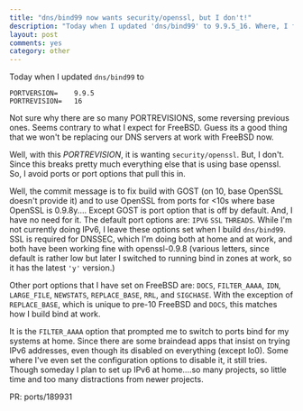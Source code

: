 ```yaml
---
title: "dns/bind99 now wants security/openssl, but I don't!"
description: "Today when I updated 'dns/bind99' to 9.9.5_16. Where, I found it suddenly wanted 'security/openssl'.  But, I don't.  Since this breaks everything else that is using base openssl.  So, I avoid ports or port options that want this."
layout: post
comments: yes
category: other
---
```


Today when I updated  `dns/bind99` to

    PORTVERSION=	9.9.5
    PORTREVISION=	16

Not sure why there are so many PORTREVISIONS, some reversing previous ones.  Seems contrary to what I expect for FreeBSD.
Guess its a good thing that we won't be replacing our DNS servers at work with FreeBSD now.

Well, with this _PORTREVISION_, it is wanting `security/openssl`.  But, I don't.  Since this breaks pretty much everything
else that is using base openssl.  So, I avoid ports or port options that pull this in.

Well, the commit message is to fix build with GOST (on 10, base OpenSSL doesn't provide it) and to use OpenSSL from ports
for <10s where base OpenSSL is 0.9.8y....  Except GOST is port option that is off by default.  And, I have no need for it.
The default port options are: `IPV6` `SSL` `THREADS`.  While I'm not currently doing IPv6, I leave these options set when
I build `dns/bind99`.  SSL is required for DNSSEC, which I'm doing both at home and at work, and both have been working
fine with openssl-0.9.8 (various letters, since default is rather low but later I switched to running bind in zones at
work, so it has the latest `'y'` version.)

Other port options that I have set on FreeBSD are: `DOCS`, `FILTER_AAAA`, `IDN`, `LARGE_FILE`, `NEWSTATS`, `REPLACE_BASE`,
`RRL`, and `SIGCHASE`.  With the exception of `REPLACE_BASE`, which is unique to pre-10 FreeBSD and `DOCS`, this matches
how I build bind at work.

It is the `FILTER_AAAA` option that prompted me to switch to ports bind for my systems at home.  Since there are some
braindead apps that insist on trying IPv6 addresses, even though its disabled on everything (except lo0).  Some where I've
even set the configuration options to disable it, it still tries.  Though someday I plan to set up IPv6 at home....so many
projects, so little time and too many distractions from newer projects.

PR: ports/189931
